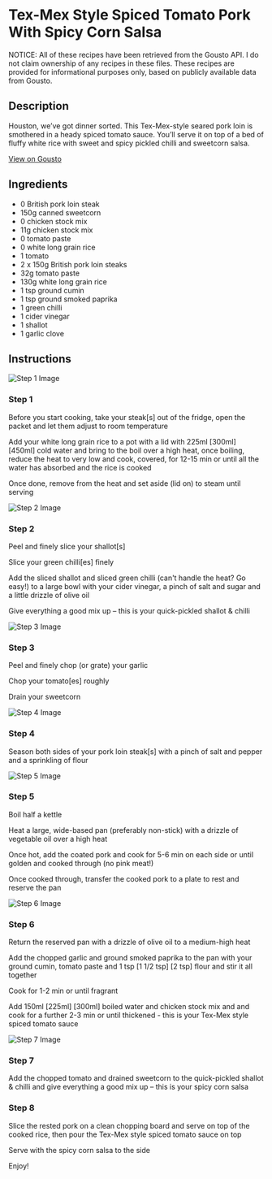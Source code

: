 # Tex-Mex Style Spiced Tomato Pork With Spicy Corn Salsa

NOTICE: All of these recipes have been retrieved from the Gousto API. I do not claim ownership of any recipes in these files. These recipes are provided for informational purposes only, based on publicly available data from Gousto.

## Description

Houston, we’ve got dinner sorted. This Tex-Mex-style seared pork loin is smothered in a heady spiced tomato sauce. You’ll serve it on top of a bed of fluffy white rice with sweet and spicy pickled chilli and sweetcorn salsa. 


[View on Gousto](https://www.gousto.co.uk/recipes/cookbook/tex-mex-spiced-tomato-pork-with-spicy-corn-salsa)

## Ingredients

- 0 British pork loin steak
- 150g canned sweetcorn
- 0 chicken stock mix
- 11g chicken stock mix
- 0 tomato paste
- 0 white long grain rice
- 1 tomato
- 2 x 150g British pork loin steaks
- 32g tomato paste
- 130g white long grain rice
- 1 tsp ground cumin
- 1 tsp ground smoked paprika
- 1 green chilli
- 1 cider vinegar
- 1 shallot
- 1 garlic clove

## Instructions

![Step 1 Image](https://production-media.gousto.co.uk/cms/recipe-step-image/Step-1-1690987586173-x200.jpg)

### Step 1

Before you start cooking, take your steak[s] out of the fridge, open the packet and let them adjust to room temperature

Add your white long grain rice to a pot with a lid with 225ml <span class="text-purple">[300ml]</span> <span class="text-danger">[450ml]</span> cold water and bring to the boil over a high heat, once boiling, reduce the heat to very low and cook, covered, for 12-15 min or until all the water has absorbed and the rice is cooked

Once done, remove from the heat and set aside (lid on) to steam until serving

![Step 2 Image](https://production-media.gousto.co.uk/cms/recipe-step-image/Step-2-1690987591998-x200.jpg)

### Step 2

Peel and finely slice your shallot[s]

Slice your green chilli[es]<span class="text-danger"> </span>finely

Add the sliced shallot and sliced green chilli (can't handle the heat? Go easy!) to a large bowl with your cider vinegar, a pinch of salt and sugar and a little drizzle of olive oil

Give everything a good mix up – this is your quick-pickled shallot & chilli

![Step 3 Image](https://production-media.gousto.co.uk/cms/recipe-step-image/Step-3-1690987597962-x200.jpg)

### Step 3

Peel and finely chop (or grate) your garlic

Chop your tomato[es] roughly

Drain your sweetcorn

![Step 4 Image](https://production-media.gousto.co.uk/cms/recipe-step-image/Step-4-1690987603919-x200.jpg)

### Step 4

Season both sides of your pork loin steak[s] with a pinch of salt and pepper and a sprinkling of flour

![Step 5 Image](https://production-media.gousto.co.uk/cms/recipe-step-image/Step-5-1690987612719-x200.jpg)

### Step 5

Boil half a kettle

Heat a large, wide-based pan (preferably non-stick) with a drizzle of vegetable oil over a high heat

Once hot, add the coated pork and cook for 5-6 min on each side or until golden and cooked through (no pink meat!)

Once cooked through, transfer the cooked pork to a plate to rest and reserve the pan

![Step 6 Image](https://production-media.gousto.co.uk/cms/recipe-step-image/Step-6-1690987618139-x200.jpg)

### Step 6

Return the reserved pan with a drizzle of olive oil to a medium-high heat

Add the chopped garlic and ground smoked paprika to the pan with your ground cumin, tomato paste and 1 tsp <span class="text-purple">[1 1/2 tsp]</span> <span class="text-danger">[2 tsp]</span> flour and stir it all together

Cook for 1-2 min or until fragrant

Add 150ml <span class="text-purple">[225ml]</span> <span class="text-danger">[300ml]</span> boiled water and chicken stock mix and and cook for a further 2-3 min or until thickened - this is your Tex-Mex style spiced tomato sauce

![Step 7 Image](https://production-media.gousto.co.uk/cms/recipe-step-image/Step-7-1690987624170-x200.jpg)

### Step 7

Add the chopped tomato and drained sweetcorn to the quick-pickled shallot & chilli and give everything a good mix up – this is your spicy corn salsa

### Step 8

Slice the rested pork on a clean chopping board and serve on top of the cooked rice, then pour the Tex-Mex style spiced tomato sauce on top

Serve with the spicy corn salsa to the side

Enjoy!

